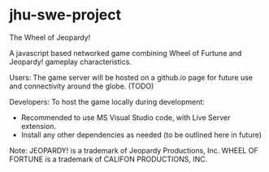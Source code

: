 # jhu-swe-project
The Wheel of Jeopardy!

A javascript based networked game combining Wheel of Furtune and Jeopardy! gameplay characteristics.

Users:
The game server will be hosted on a github.io page for future use and connectivity around the globe. (TODO)

Developers:
To host the game locally during development:
- Recommended to use MS Visual Studio code, with Live Server extension. 
- Install any other dependencies as needed (to be outlined here in future)

Note:
JEOPARDY! is a trademark of Jeopardy Productions, Inc.
WHEEL OF FORTUNE is a trademark of CALIFON PRODUCTIONS, INC.